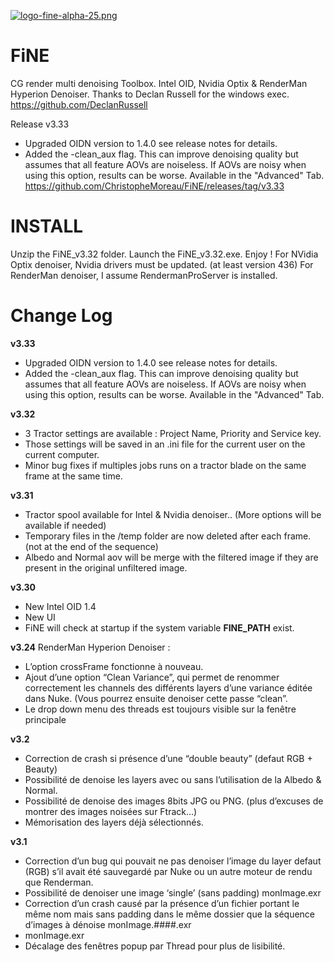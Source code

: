 [![logo-fine-alpha-25.png](https://i.postimg.cc/B6sz8w5P/logo-fine-alpha-25.png)](https://postimg.cc/wtf2Z2G9)
# FiNE
CG render multi denoising Toolbox. 
Intel OID, Nvidia Optix & RenderMan Hyperion Denoiser.
Thanks to Declan Russell for the windows exec.
https://github.com/DeclanRussell

Release v3.33
- Upgraded OIDN version to 1.4.0 see release notes for details.
- Added the -clean_aux flag. This can improve denoising quality but assumes that all feature AOVs are noiseless. If AOVs are noisy when using this option, results can be worse. Available in the "Advanced" Tab.
https://github.com/ChristopheMoreau/FiNE/releases/tag/v3.33

# INSTALL
Unzip the FiNE_v3.32 folder.
Launch the FiNE_v3.32.exe.
Enjoy !
For NVidia Optix denoiser, Nvidia drivers must be updated. (at least version 436)
For RenderMan denoiser, I assume RendermanProServer is installed. 

# Change Log
**v3.33**
- Upgraded OIDN version to 1.4.0 see release notes for details.
- Added the -clean_aux flag. This can improve denoising quality but assumes that all feature AOVs are noiseless. If AOVs are noisy when using this option, results can be worse. Available in the "Advanced" Tab.

**v3.32**
- 3 Tractor settings are available : Project Name, Priority and Service key.
- Those settings will be saved in an .ini file for the current user on the current computer.
- Minor bug fixes if multiples jobs runs on a tractor blade on the same frame at the same time.

**v3.31**
- Tractor spool available for Intel & Nvidia denoiser.. (More options will be available if needed)
- Temporary files in the /temp folder are now deleted after each frame. (not at the end of the sequence)
- Albedo and Normal aov will be merge with the filtered image if they are present in the original unfiltered image.

**v3.30**
- New Intel OID 1.4
- New UI
- FiNE will check at startup if the system variable **FINE_PATH** exist. 

**v3.24**
RenderMan Hyperion Denoiser :
- L’option crossFrame fonctionne à nouveau.
- Ajout d’une option “Clean Variance”, qui permet de renommer correctement les channels des différents layers d’une variance éditée dans Nuke. (Vous pourrez ensuite denoiser cette passe “clean”.
- Le drop down menu des threads est toujours visible sur la fenêtre principale


**v3.2**
- Correction de crash si présence d’une “double beauty” (defaut RGB + Beauty)
- Possibilité de denoise les layers avec ou sans l’utilisation de la Albedo & Normal.
- Possibilité de denoise des images 8bits JPG ou PNG. (plus d’excuses de montrer des images noisées sur Ftrack…)
- Mémorisation des layers déjà sélectionnés.


**v3.1**
- Correction d’un bug qui pouvait ne pas denoiser l’image du layer defaut (RGB) s’il avait été sauvegardé par Nuke ou un autre moteur de rendu que Renderman.
- Possibilité de denoiser une image ‘single’ (sans padding) monImage.exr
- Correction d’un crash causé par la présence d’un fichier portant le même nom mais sans padding dans le même dossier que la séquence d’images à dénoise monImage.####.exr
- monImage.exr
- Décalage des fenêtres popup par Thread pour plus de lisibilité.
